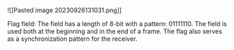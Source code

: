 ![[Pasted image 20230926131031.png]]

Flag field:
The field has a length of 8-bit with a pattern: 01111110.
The field is used both at the beginning and in the end of a frame.
The flag also serves as a synchronization pattern for the receiver.
